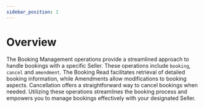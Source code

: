 ```yaml
---
sidebar_position: 1
---
```


# Overview

The Booking Management operations provide a streamlined approach to handle bookings with a specific Seller. These operations include `booking`, `cancel` and `amendment`. The Booking Read facilitates retrieval of detailed booking information, while Amendments allow modifications to booking aspects. Cancellation offers a straightforward way to cancel bookings when needed. Utilizing these operations streamlines the booking process and empowers you to manage bookings effectively with your designated Seller.